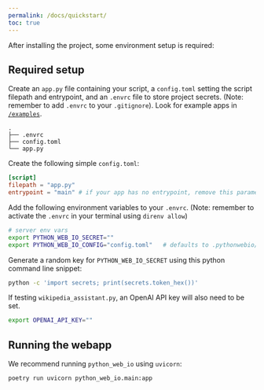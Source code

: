 ```yaml
---
permalink: /docs/quickstart/
toc: true
---
```


After installing the project, some environment setup is required:

## Required setup

Create an `app.py` file containing your script, a `config.toml` setting the script filepath and entrypoint, and an `.envrc` file to store project secrets. (Note: remember to add `.envrc` to your `.gitignore`). Look for example apps in [`/examples`](https://github.com/Cutwell/python-web-io/tree/main/python-web-io/examples).
```
.
├── .envrc
├── config.toml
└── app.py
```

Create the following simple `config.toml`:
```toml
[script]
filepath = "app.py"
entrypoint = "main"	# if your app has no entrypoint, remove this parameter.
```

Add the following environment variables to your `.envrc`. (Note: remember to activate the `.envrc` in your terminal using `direnv allow`)
```bash
# server env vars
export PYTHON_WEB_IO_SECRET=""
export PYTHON_WEB_IO_CONFIG="config.toml" 	# defaults to .pythonwebio/config.toml if not set
```

Generate a random key for `PYTHON_WEB_IO_SECRET` using this python command line snippet:
```bash
python -c 'import secrets; print(secrets.token_hex())'
```

If testing `wikipedia_assistant.py`, an OpenAI API key will also need to be set.
```bash
export OPENAI_API_KEY=""
```

## Running the webapp
We recommend running `python_web_io` using `uvicorn`:
```bash
poetry run uvicorn python_web_io.main:app
```